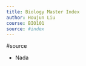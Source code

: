 ```yaml
---
title: Biology Master Index
author: Houjun Liu
course: BIO101
source: #index
---
```

#source 
* Nada 